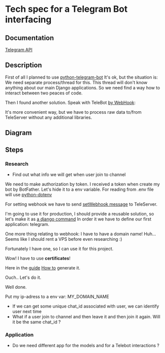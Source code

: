 # Tech spec for a Telegram Bot interfacing

## Documentation

[Telegram API](https://core.telegram.org/bots/api)


## Description

First of all I planned to use [python-telegram-bot](https://github.com/python-telegram-bot/python-telegram-bot)
It's ok, but the situation is: We need separate process/thread for this.
This thread will don't know anything about our main Django applications.
So we need find a way how to interact between two peaces of code.

Then I found another solution. Speak with TeleBot [by WebHook](https://medium.com/@voronov007/part-2-django-webhook-for-the-telegram-bot-a5bc7e179c75):

It's more convenient way, but we have to process raw data to/from 
TeleServer without any additional libraries.

## Diagram 

## Steps

### Research

* Find out what info we will get when user join to channel 

We need to make authorization by token.
I received a token when create my bot by BotFather.
Let's hide it to a env variable.
For reading from .env file will use [python-dotenv](https://pypi.org/project/python-dotenv/)

For setting webhook we have to send [setWebhook message](https://core.telegram.org/bots/api#setwebhook) to TeleServer.

I'm going to use it for production, I should provide a reusable solution, so let's make it as [a django command](https://docs.djangoproject.com/en/3.0/howto/custom-management-commands/)
In order it we have to define our first application: telegram. 

One more thing relating to webhook: I have to have a domain name! 
Huh... Seems like I should rent a VPS before even researching :) 

Fortunately I have one, so I can use it for this project. 

Wow! I have to use **certificates**!

Here in the [guide](https://core.telegram.org/bots/webhooks)
[How to](https://core.telegram.org/bots/self-signed) generate it.

Ouch.. Let's do it. 

Well done.

Put my ip-adress to a env var: MY_DOMAIN_NAME

* If we can get some unique chat_id associated with user, we can identify user next time
* What if a user join to channel and then leave it and then join it again. Will it be the same chat_id ? 

### Application

* Do we need different app for the models and for a Telebot interactions ? 






